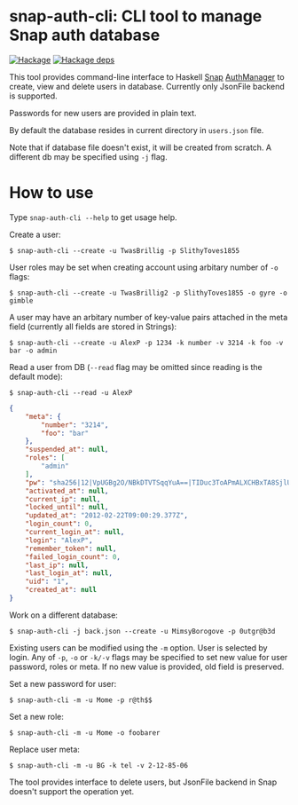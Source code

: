 # snap-auth-cli: CLI tool to manage Snap auth database

[![Hackage](https://img.shields.io/hackage/v/snap-auth-cli.svg)](https://hackage.haskell.org/package/snap-auth-cli)
[![Hackage deps](https://img.shields.io/hackage-deps/v/snap-auth-cli.svg)](http://packdeps.haskellers.com/feed?needle=snap-auth-cli)

This tool provides command-line interface to
Haskell [Snap][snap] [AuthManager][snap-auth] to create, view and
delete users in database. Currently only JsonFile backend is
supported.

Passwords for new users are provided in plain text.

By default the database resides in current directory in `users.json`
file.

Note that if database file doesn't exist, it will be created from
scratch. A different db may be specified using `-j` flag.

# How to use

Type `snap-auth-cli --help` to get usage help.

Create a user:

    $ snap-auth-cli --create -u TwasBrillig -p SlithyToves1855

User roles may be set when creating account using arbitary number
of `-o` flags:

    $ snap-auth-cli --create -u TwasBrillig2 -p SlithyToves1855 -o gyre -o gimble

A user may have an arbitary number of key-value pairs attached in the
meta field (currently all fields are stored in Strings):

    $ snap-auth-cli --create -u AlexP -p 1234 -k number -v 3214 -k foo -v bar -o admin

Read a user from DB (`--read` flag may be omitted since reading
is the default mode):

    $ snap-auth-cli --read -u AlexP

```json
{
    "meta": {
        "number": "3214",
        "foo": "bar"
    },
    "suspended_at": null,
    "roles": [
        "admin"
    ],
    "pw": "sha256|12|VpUGBg2O/NBkDTVTSqqYuA==|TIDuc3ToAPmALXCHBxTA8SjlUBztPS8nH6qiV63a+f4=",
    "activated_at": null,
    "current_ip": null,
    "locked_until": null,
    "updated_at": "2012-02-22T09:00:29.377Z",
    "login_count": 0,
    "current_login_at": null,
    "login": "AlexP",
    "remember_token": null,
    "failed_login_count": 0,
    "last_ip": null,
    "last_login_at": null,
    "uid": "1",
    "created_at": null
}
```

Work on a different database:

    $ snap-auth-cli -j back.json --create -u MimsyBorogove -p 0utgr@b3d

Existing users can be modified using the `-m` option. User is
selected by login. Any of `-p`, `-o` or `-k/-v` flags may be
specified to set new value for user password, roles or meta. If no
new value is provided, old field is preserved.

Set a new password for user:

    $ snap-auth-cli -m -u Mome -p r@th$$

Set a new role:

    $ snap-auth-cli -m -u Mome -o foobarer

Replace user meta:

    $ snap-auth-cli -m -u BG -k tel -v 2-12-85-06

The tool provides interface to delete users, but JsonFile backend
in Snap doesn't support the operation yet.

[snap]: http://snapframework.com/
[snap-auth]: http://hackage.haskell.org/package/snap/docs/Snap-Snaplet-Auth.html
